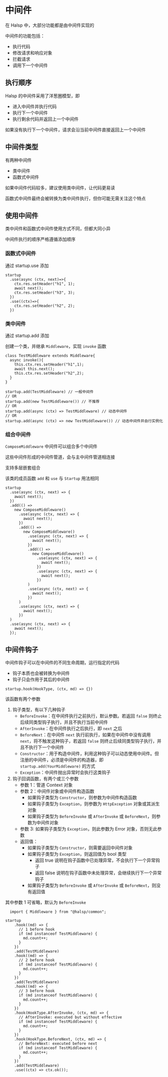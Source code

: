 # 中间件

在 Halsp 中，大部分功能都是由中间件实现的

中间件的功能包括：

- 执行代码
- 修改请求和响应对象
- 拦截请求
- 调用下一个中间件

## 执行顺序

Halsp 的中间件采用了洋葱圈模型，即

- 进入中间件并执行代码
- 执行下一个中间件
- 执行剩余代码并返回上一个中间件

如果没有执行下一个中间件，请求会沿当前中间件直接返回上一个中间件

## 中间件类型

有两种中间件

- 类中间件
- 函数式中间件

如果中间件代码较多，建议使用类中间件，让代码更易读

函数式中间件最终会被转换为类中间件执行，但你可能无需关注这个特点

## 使用中间件

类中间件和函数式中间件使用方式不同，但都大同小异

中间件执行的顺序严格遵循添加顺序

### 函数式中间件

通过 startup.use 添加

```TS
startup
  .use(async (ctx, next)=>{
    ctx.res.setHeader("h1", 1);
    await next();
    ctx.res.setHeader("h3", 3);
  })
  .use((ctx)=>{
    ctx.res.setHeader("h2", 2);
  })
```

### 类中间件

通过 startup.add 添加

创建一个类，并继承 `Middleware`，实现 `invoke` 函数

```TS
class TestMiddleware extends Middleware{
  async invoke(){
    this.ctx.res.setHeader("h1",1);
    await this.next();
    this.ctx.res.setHeader("h2",2);
  }
}
```

```TS
startup.add(TestMiddleware) // 一般中间件
// OR
startup.add(new TestMiddleware()) // 不推荐
// OR
startup.add(async (ctx) => TestMiddleware) // 动态中间件
// OR
startup.add(async (ctx) => new TestMiddleware()) // 动态中间件并自行实例化
```

### 组合中间件

`ComposeMiddleware` 中间件可以组合多个中间件

这些中间件形成的中间件管道，会与主中间件管道相连接

支持多层嵌套组合

该类的成员函数 `add` 和 `use` 与 `Startup` 用法相同

```TS
startup
  .use(async (ctx, next) => {
    await next();
  })
  .add(() =>
    new ComposeMiddleware()
      .use(async (ctx, next) => {
        await next();
      })
      .add(() =>
        new ComposeMiddleware()
          .use(async (ctx, next) => {
            await next();
          })
          .add(() =>
            new ComposeMiddleware()
              .use(async (ctx, next) => {
                await next();
              })
              .use(async (ctx, next) => {
                await next();
              })
          )
          .use(async (ctx, next) => {
            await next();
          })
      )
      .use(async (ctx, next) => {
        await next();
      })
  )
  .use(async (ctx, next) => {
    await next();
  });
```

## 中间件钩子

中间件钩子可以在中间件的不同生命周期，运行指定的代码

- 钩子本质也会被转换为中间件
- 钩子只会作用于其后的中间件

```TS
startup.hook(HookType, (ctx, md) => {})
```

该函数有两个参数

1. 钩子类型，有以下几种钩子
   - `BeforeInvoke`：在中间件执行之前执行，默认参数。若返回 `false` 则终止后续同类型钩子执行，并且不执行当前中间件
   - `AfterInvoke`：在中间件执行之后执行，即 `next` 之后
   - `BeforeNext`：在中间件 `next` 执行前执行，如果在中间件中没有调用 `next`，将不触发这种钩子，若返回 `false` 则终止后续同类型钩子执行，并且不执行下一个中间件
   - `Constructor`：用于构造中间件，利用这种钩子可以动态使用中间件。但注册的中间件，必须是中间件的构造器，即 `startup.add(YourMiddleware)` 的方式
   - `Exception`：中间件抛出异常时会执行这类钩子
2. 钩子回调函数，有两个或三个参数
   - 参数 1：管道 Context 对象
   - 参数 2：中间件对象或中间件构造函数
     - 如果钩子类型为 `Constructor`，则参数为中间件构造函数
     - 如果钩子类型为 `Exception`，则参数为 `HttpException` 对象或其派生对象
     - 如果钩子类型为 `BeforeInvoke` 或 `AfterInvoke` 或 `BeforeNext`，则参数为中间件对象
   - 参数 3: 如果钩子类型为 `Exception`，则此参数为 Error 对象，否则无此参数
   - 返回值：
     - 如果钩子类型为 `Constructor`，则需要返回中间件对象
     - 如果钩子类型为 `Exception`，则返回值为 bool 类型
       - 返回 true 说明在钩子函数中已处理异常，不会执行下一个异常钩子
       - 返回 false 说明在钩子函数中未处理异常，会继续执行下一个异常钩子
     - 如果钩子类型为 `BeforeInvoke` 或 `AfterInvoke` 或 `BeforeNext`，则没有返回值

其中参数 1 可省略，默认为 `BeforeInvoke`

```TS
  import { Middleware } from "@halsp/common";

startup
    .hook((md) => {
      // 1 before hook
      if (md instanceof TestMiddleware) {
        md.count++;
      }
    })
    .add(TestMiddleware)
    .hook((md) => {
      // 2 before hook
      if (md instanceof TestMiddleware) {
        md.count++;
      }
    })
    .add(TestMiddleware)
    .hook((md) => {
      // 3 before hook
      if (md instanceof TestMiddleware) {
        md.count++;
      }
    })
    .hook(HookType.AfterInvoke, (ctx, md) => {
      // AfterInvoke: executed but without effective
      if (md instanceof TestMiddleware) {
        md.count++;
      }
    })
    .hook(HookType.BeforeNext, (ctx, md) => {
      // BeforeNext: executed before next
      if (md instanceof TestMiddleware) {
        md.count++;
      }
    })
    .add(TestMiddleware)
    .use((ctx) => ctx.ok());
```
